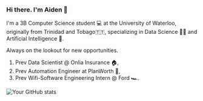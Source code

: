 ### Hi there. I'm Aiden 👋

I'm a 3B Computer Science student 💻 at the University of Waterloo, originally from Trinidad and Tobago🇹🇹, specializing in Data Science 👨‍💻 and Artificial Intelligence 🤖. 

Always on the lookout for new opportunities. 

1. Prev Data Scientist @ Onlia Insurance 🏠, 
2. Prev Automation Engineer at PlanWorth 📜,
3. Prev Wifi-Software Engineering Intern @ Ford 🏎️.


![Your GitHub stats](https://github-readme-stats.vercel.app/api/top-langs/?username=AidenAR)

